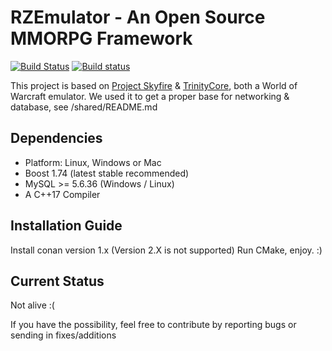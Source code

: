 # RZEmulator - An Open Source MMORPG Framework

[![Build Status](https://travis-ci.org/NGemity/RZEmulator.svg?branch=master)](https://travis-ci.org/NGemity/RZEmulator) 
[![Build status](https://ci.appveyor.com/api/projects/status/8miy91jklmbuxrmb?svg=true)](https://ci.appveyor.com/project/NGemity/rzemulator)

This project is based on [Project Skyfire](https://github.com/ProjectSkyfire/SkyFire.548) & [TrinityCore](https://github.com/TrinityCore/TrinityCore), both a World of Warcraft emulator.
We used it to get a proper base for networking & database, see /shared/README.md 

## Dependencies
* Platform: Linux, Windows or Mac
* Boost 1.74 (latest stable recommended)
* MySQL >= 5.6.36 (Windows / Linux)
* A C++17 Compiler

## Installation Guide
Install conan version 1.x (Version 2.X is not supported)
Run CMake, enjoy. :)

## Current Status
Not alive :(

If you have the possibility, feel free to contribute by reporting bugs or sending in fixes/additions 
